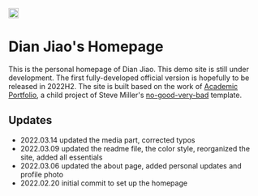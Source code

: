 [<img src="https://img.shields.io/badge/featured%20on-JT-red.svg" height="20" alt="Jekyll Themes Shield" />](https://jekyll-themes.com)

# Dian Jiao's Homepage

This is the personal homepage of Dian Jiao. This demo site is still under development. The first fully-developed official version is hopefully to be released in 2022H2. The site is built based on the work of [Academic Portfolio](https://ys1998.github.io/academic-portfolio), a child project of Steve Miller's [no-good-very-bad](https://github.com/svmiller/steve-ngvb-jekyll-template) template.


## Updates
- 2022.03.14 updated the media part, corrected typos
- 2022.03.09 updated the readme file, the color style, reorganized the site, added all essentials
- 2022.03.06 updated the about page, added personal updates and profile photo
- 2022.02.20 initial commit to set up the homepage